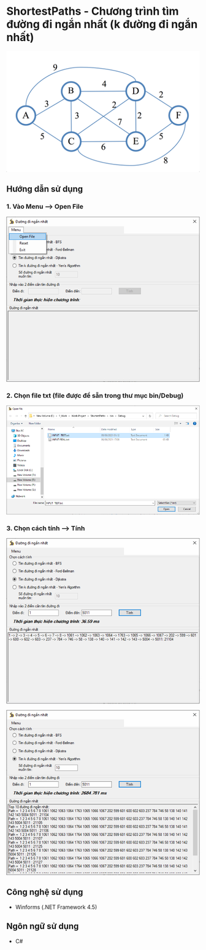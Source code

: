 # ShortestPaths - Chương trình tìm đường đi ngắn nhất (k đường đi ngắn nhất)

![](resources/Shortest-Path-Algorithm.png)

## Hướng dẫn sử dụng

### 1. Vào Menu --> Open File 

![](resources/introduction-0.png)

### 2. Chọn file txt (file được để sẵn trong thư mục bin/Debug)

![](resources/introduction-1.png)

### 3. Chọn cách tính --> Tính

![](resources/introduction-2.png)

![](resources/introduction-3.png)

## Công nghệ sử dụng

- Winforms (.NET Framework 4.5)

## Ngôn ngữ sử dụng

- C#

